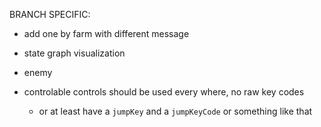 BRANCH SPECIFIC:
  - add one by farm with different message

- state graph visualization

- enemy

- controlable controls should be used every where, no raw key codes
  - or at least have a `jumpKey` and a `jumpKeyCode` or something like that
